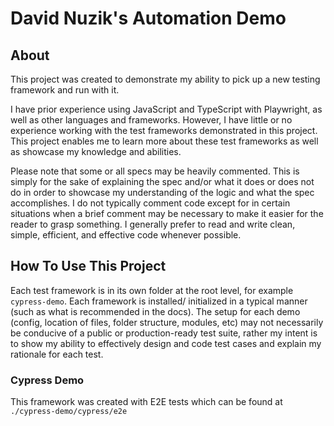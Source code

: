 # David Nuzik's Automation Demo

## About
This project was created to demonstrate my ability to pick up a new testing framework and run with it.

I have prior experience using JavaScript and TypeScript with Playwright, as well as other languages and frameworks.
However, I have little or no experience working with the test frameworks demonstrated in this project.
This project enables me to learn more about these test frameworks as well as showcase my knowledge and abilities.

Please note that some or all specs may be heavily commented. This is simply for the sake of explaining the spec and/or
what it does or does not do in order to showcase my understanding of the logic and what the spec accomplishes. I do not
typically comment code except for in certain situations when a brief comment may be necessary to make it easier for the
reader to grasp something. I generally prefer to read and write clean, simple, efficient, and effective code whenever
possible.

## How To Use This Project
Each test framework is in its own folder at the root level, for example `cypress-demo`. Each framework is installed/
initialized in a typical manner (such as what is recommended in the docs). The setup for each demo (config, location
of files, folder structure, modules, etc) may not necessarily be conducive of a public or production-ready test suite,
rather my intent is to show my ability to effectively design and code test cases and explain my rationale
for each test.

### Cypress Demo
This framework was created with E2E tests which can be found at `./cypress-demo/cypress/e2e`
